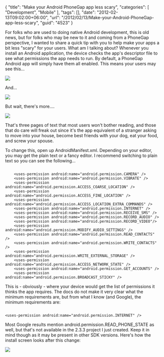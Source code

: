 {
	"title": "Make your Android PhoneGap app less scary",
	"categories": [
		"Development",
		"Mobile"
	],
	"tags": [],
	"date": "2012-02-13T09:02:00+06:00",
	"url": "/2012/02/13/Make-your-Android-PhoneGap-app-less-scary",
	"guid": "4523"
}

For folks who are used to doing native Android development, this is old news, but for folks who may be new to it and coming from a PhoneGap perspective, I wanted to share a quick tip with you to help make your apps a bit less "scary" for your users. What am I talking about? Whenever you install an Android application, the device checks the app's descriptor file to see what permissions the app needs to run. By default, a PhoneGap Android app will simply have them all enabled. This means your users may see this...
<!--more-->
<p>

<img src="http://www.raymondcamden.com/images/holyshit1.png" />

<p>

And...

<p>

<img src="http://www.raymondcamden.com/images/holyshit2.png" />

<p>

But wait, there's more....

<p>

<img src="http://www.raymondcamden.com/images/holyshit3.png" />

<p>

That's three pages of text that most users won't bother reading, and those that do care will freak out since it's the app equivalent of a stranger asking to move into your house, become best friends with your dog, eat your food, and screw your spouse. 

<p>

To change this, open up AndroidManifest.xml. Depending on your editor, you may get the plain text or a fancy editor. I recommend switching to plain text so you can see the following...

<p>

<code>
    &lt;uses-permission android:name="android.permission.CAMERA" /&gt;
    &lt;uses-permission android:name="android.permission.VIBRATE" /&gt;
    &lt;uses-permission android:name="android.permission.ACCESS_COARSE_LOCATION" /&gt;
    &lt;uses-permission android:name="android.permission.ACCESS_FINE_LOCATION" /&gt;
    &lt;uses-permission android:name="android.permission.ACCESS_LOCATION_EXTRA_COMMANDS" /&gt;
    &lt;uses-permission android:name="android.permission.INTERNET" /&gt;
    &lt;uses-permission android:name="android.permission.RECEIVE_SMS" /&gt;
    &lt;uses-permission android:name="android.permission.RECORD_AUDIO" /&gt;
    &lt;uses-permission android:name="android.permission.RECORD_VIDEO"/&gt;
    &lt;uses-permission android:name="android.permission.MODIFY_AUDIO_SETTINGS" /&gt;
    &lt;uses-permission android:name="android.permission.READ_CONTACTS" /&gt;
    &lt;uses-permission android:name="android.permission.WRITE_CONTACTS" /&gt;   
    &lt;uses-permission android:name="android.permission.WRITE_EXTERNAL_STORAGE" /&gt;   
    &lt;uses-permission android:name="android.permission.ACCESS_NETWORK_STATE" /&gt;
    &lt;uses-permission android:name="android.permission.GET_ACCOUNTS" /&gt;
    &lt;uses-permission android:name="android.permission.BROADCAST_STICKY" /&gt;
</code>

<p>

This is - obviously - where your device would get the list of permissions it thinks the app requires. The docs do not make it very clear what the minimum requirements are, but from what I know (and Google), the minimum requirements are:

<p>

<code>
&lt;uses-permission android:name="android.permission.INTERNET" /&gt;
</code>

<p>

Most Google results mention android.permission.READ_PHONE_STATE as well, but that's not available in the 2.3.3 project I just created. Keep it in mind though as it may be present in other SDK versions. Here's how the install screen looks after this change:

<p>


<img src="http://www.raymondcamden.com/images/thatsbetter.png" />